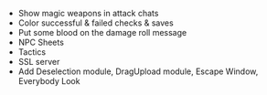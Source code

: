 * Show magic weapons in attack chats
* Color successful & failed checks & saves
* Put some blood on the damage roll message
* NPC Sheets
* Tactics
* SSL server
* Add Deselection module, DragUpload module, Escape Window, Everybody Look